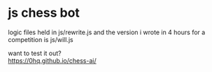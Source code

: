 # js chess bot

logic files held in js/rewrite.js and the version i wrote in 4 hours for a competition is js/will.js

want to test it out?  
https://0hq.github.io/chess-ai/  
